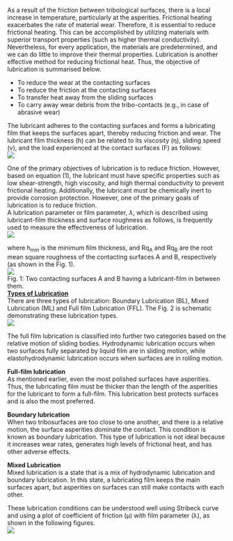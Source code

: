 As a result of the friction between tribological surfaces, there is a local increase in temperature, particularly at the asperities. Frictional heating exacerbates the rate of material wear. Therefore, it is essential to reduce frictional heating. This can be accomplished by utilizing materials with superior transport properties (such as higher thermal conductivity). Nevertheless, for every application, the materials are predetermined, and we can do little to improve their thermal properties. Lubrication is another effective method for reducing frictional heat.
Thus, the objective of lubrication is summarised below.<br>
* To reduce the wear at the contacting surfaces<br>
* To reduce the friction at the contacting surfaces<br>
* To transfer heat away from the sliding surfaces<br>
* To carry away wear debris from the tribo-contacts (e.g., in case of abrasive wear)<br>

The lubricant adheres to the contacting surfaces and forms a lubricating film that keeps the surfaces apart, thereby reducing friction and wear. The lubricant film thickness (h) can be related to its viscosity (η), sliding speed (v), and the load experienced at the contact surfaces (F) as follows:<br>
<c><image src=images/image1.PNG></c><br>

One of the primary objectives of lubrication is to reduce friction. However, based on equation (1), the lubricant must have specific properties such as low shear-strength, high viscosity, and high thermal conductivity to prevent frictional heating. Additionally, the lubricant must be chemically inert to provide corrosion protection. However, one of the primary goals of lubrication is to reduce friction.<br>
A lubrication parameter or film parameter, <i>λ</i>, which is described using lubricant-film thickness and surface roughness as follows, is frequently used to measure the effectiveness of lubrication.<br>
<c><image src=images/image2.PNG></c><br>

where h<sub>min</sub> is the minimum film thickness, and Rq<sub>A</sub> and Rq<sub>B</sub> are the root mean square roughness of the contacting surfaces A and B, respectively (as shown in the Fig. 1).<br>
<c><image src=images/image3.PNG></c><br>
Fig. 1: Two contacting surfaces A and B having a lubricant-film in between them.<br>
<b><u>Types of Lubrication</u></b><br>
There are three types of lubrication: Boundary Lubrication (BL), Mixed Lubrication (ML) and Full film Lubrication (FFL). The Fig. 2 is schematic demonstrating these lubrication types.<br> 
<c><image src=images/image4.PNG></c><br>

The full film lubrication is classified into further two categories based on the relative motion of sliding bodies. Hydrodynamic lubrication occurs when two surfaces fully separated by liquid film are in sliding motion, while elastohydrodynamic lubrication occurs when surfaces are in rolling motion.<br>

<b>Full-film lubrication</b><br>
As mentioned earlier, even the most polished surfaces have asperities. Thus, the lubricating film must be thicker than the length of the asperities for the lubricant to form a full-film. This lubrication best protects surfaces and is also the most preferred.<br>

<b>Boundary lubrication</b><br>
When two tribosurfaces are too close to one another, and there is a relative motion, the surface asperities dominate the contact. This condition is known as boundary lubrication. This type of lubrication is not ideal because it increases wear rates, generates high levels of frictional heat, and has other adverse effects.<br>

<b>Mixed Lubrication </b><br>
Mixed lubrication is a state that is a mix of hydrodynamic lubrication and boundary lubrication. In this state, a lubricating film keeps the main surfaces apart, but asperities on surfaces can still make contacts with each other.<br>

These lubrication conditions can be understood well using Stribeck curve and using a plot of coefficient of friction (µ) with film parameter (λ), as shown in the following figures.<br>
<image src=images/image5.PNG>


